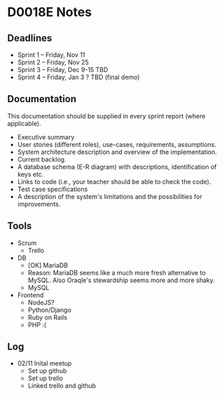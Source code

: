 # D0018E Notes #############

## Deadlines ###############

  * Sprint 1 – Friday, Nov 11
  * Sprint 2 – Friday, Nov 25
  * Sprint 3 – Friday, Dec 9-15 TBD
  * Sprint 4 – Friday, Jan 3 ? TBD (final demo)


## Documentation ###########

This documentation should be supplied in every sprint report (where applicable).

  * Executive summary
  * User stories (different roles), use-cases, requirements, assumptions.
  * System architecture description and overview of the implementation.
  * Current backlog.
  * A database schema (E-R diagram) with descriptions, identification of keys etc.
  * Links to code (i.e., your teacher should be able to check the code).
  * Test case specifications
  * A description of the system's limitations and the possibilities for improvements.


## Tools ###################

  * Scrum
    - Trello
  * DB
    - [OK] MariaDB 
     - Reason: MariaDB seems like a much more fresh alternative to MySQL. Also Oraqle's stewardship seems more and more shaky.
    - MySQL
  * Frontend
    - NodeJS?
    - Python/Django
    - Ruby on Rails
    - PHP :(
  

## Log #####################

  * 02/11 Inital meetup
    - Set up github
    - Set up trello
    - Linked trello and github
